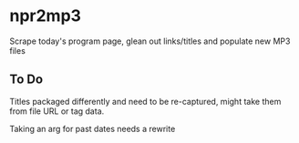 # npr2mp3
Scrape today's program page, glean out links/titles and populate new MP3 files

## To Do
Titles packaged differently and need to be re-captured, might take them from file URL or tag data.

Taking an arg for past dates needs a rewrite
